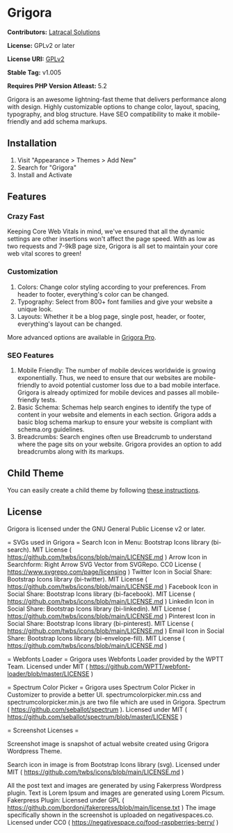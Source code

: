 # Grigora

**Contributors:** [Latracal Solutions](https://latracal.com/)

**License:** GPLv2 or later

**License URI:** [GPLv2](https://www.gnu.org/licenses/gpl-2.0.html)

**Stable Tag:** v1.005

**Requires PHP Version Atleast:** 5.2

Grigora is an awesome lightning-fast theme that delivers performance along with design. Highly customizable options to change color, layout, spacing, typography, and blog structure. Have SEO compatibility to make it mobile-friendly and add schema markups.

## Installation

1. Visit "Appearance > Themes > Add New"
2. Search for "Grigora"
3. Install and Activate

## Features

### Crazy Fast

Keeping Core Web Vitals in mind, we've ensured that all the dynamic settings are other insertions won't affect the page speed. With as low as two requests and 7-9kB page size, Grigora is all set to maintain your core web vital scores to green!

### Customization

1. Colors: Change color styling according to your preferences. From header to footer, everything's color can be changed.
2. Typography: Select from 800+ font families and give your website a unique look.
3. Layouts: Whether it be a blog page, single post, header, or footer, everything's layout can be changed.

More advanced options are available in [Grigora Pro](https://wpgrigora.com/pro/).

### SEO Features

1. Mobile Friendly: The number of mobile devices worldwide is growing exponentially. Thus, we need to ensure that our websites are mobile-friendly to avoid potential customer loss due to a bad mobile interface. Grigora is already optimized for mobile devices and passes all mobile-friendly tests.
2. Basic Schema: Schemas help search engines to identify the type of content in your website and elements in each section. Grigora adds a basic blog schema markup to ensure your website is compliant with schema.org guidelines.
3. Breadcrumbs: Search engines often use Breadcrumb to understand where the page sits on your website. Grigora provides an option to add breadcrumbs along with its markups.

## Child Theme

You can easily create a child theme by following [these instructions](https://wpgrigora.com/docs/create-child-theme-grigora/).

## License

Grigora is licensed under the GNU General Public License v2 or later.

= SVGs used in Grigora =
Search Icon in Menu: Bootstrap Icons library (bi-search). MIT License ( https://github.com/twbs/icons/blob/main/LICENSE.md )
Arrow Icon in Searchform: Right Arrow SVG Vector from SVGRepo. CC0 License ( https://www.svgrepo.com/page/licensing )
Twitter Icon in Social Share: Bootstrap Icons library (bi-twitter). MIT License ( https://github.com/twbs/icons/blob/main/LICENSE.md )
Facebook Icon in Social Share: Bootstrap Icons library (bi-facebook). MIT License ( https://github.com/twbs/icons/blob/main/LICENSE.md )
Linkedin Icon in Social Share: Bootstrap Icons library (bi-linkedin). MIT License ( https://github.com/twbs/icons/blob/main/LICENSE.md )
Pinterest Icon in Social Share: Bootstrap Icons library (bi-pinterest). MIT License ( https://github.com/twbs/icons/blob/main/LICENSE.md )
Email Icon in Social Share: Bootstrap Icons library (bi-envelope-fill). MIT License ( https://github.com/twbs/icons/blob/main/LICENSE.md )

= Webfonts Loader =
Grigora uses Webfonts Loader provided by the WPTT Team.
Licensed under MIT ( https://github.com/WPTT/webfont-loader/blob/master/LICENSE )

= Spectrum Color Picker =
Grigora uses Spectrum Color Picker in Customizer to provide a better UI.
spectrumcolorpicker.min.css and spectrumcolorpicker.min.js are two file which are used in Grigora.
Spectrum ( https://github.com/seballot/spectrum ).
Licensed under MIT ( https://github.com/seballot/spectrum/blob/master/LICENSE )

= Screenshot Licenses =

Screenshot image is snapshot of actual website created using Grigora Wordpress Theme.

Search icon in image is from Bootstrap Icons library (svg).
Licensed under MIT ( https://github.com/twbs/icons/blob/main/LICENSE.md )

All the post text and images are generated by using Fakerpress Wordpress plugin.
Text is Lorem Ipsum and images are generated using Lorem Picsum.
Fakerpress Plugin: Licensed under GPL ( https://github.com/bordoni/fakerpress/blob/main/license.txt )
The image specifically shown in the screenshot is uploaded on negativespaces.co.
Licensed under CC0 ( https://negativespace.co/food-raspberries-berry/ )
